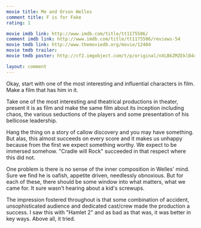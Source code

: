 ```yaml
---
movie title: Me and Orson Welles
comment title: F is for Fake
rating: 1

movie imdb link: http://www.imdb.com/title/tt1175506/
comment imdb link: http://www.imdb.com/title/tt1175506/reviews-54
movie tmdb link: http://www.themoviedb.org/movie/12404
movie tmdb trailer: 
movie tmdb poster: http://cf2.imgobject.com/t/p/original/nXLBkZMZEklB4ccs7gecT7HNwgd.jpg

layout: comment
---
```


Okay, start with one of the most interesting and influential characters in film. Make a film that has him in it. 

Take one of the most interesting and theatrical productions in theater, present it is as film and make the same film about its inception including chaos, the various seductions of the players and some presentation of his bellicose leadership. 

Hang the thing on a story of callow discovery and you may have something. But alas, this almost succeeds on every score and it makes us unhappy because from the first we expect something worthy. We expect to be immersed somehow. "Cradle will Rock" succeeded in that respect where this did not.

One problem is there is no sense of the inner composition in Welles' mind. Sure we find he is oafish, appetite driven, needlessly obnoxious. But for each of these, there should be some window into what matters, what we came for. It sure wasn't hearing about a kid's screwups.

The impression fostered throughout is that some combination of accident, unsophisticated audience and dedicated cast/crew made the production a success. I saw this with "Hamlet 2" and as bad as that was, it was better in key ways. Above all, it tried.
